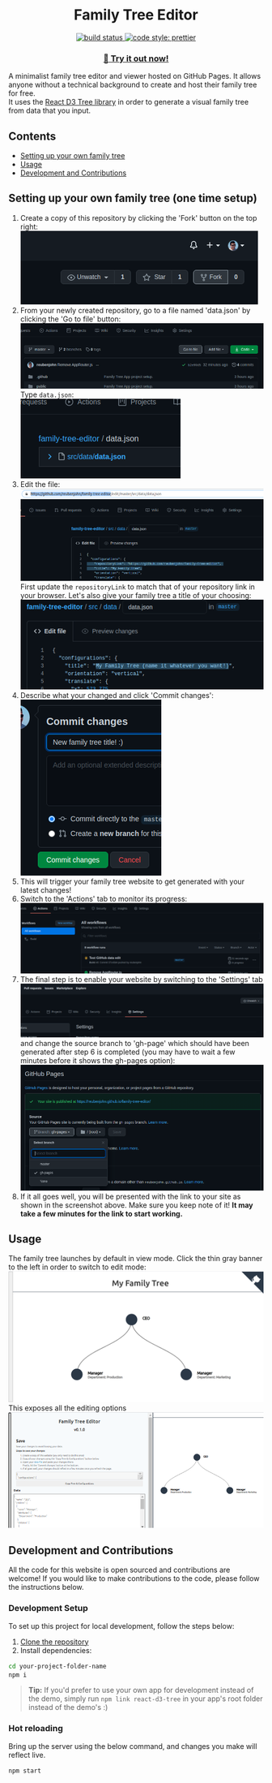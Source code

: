 <h1 align="center">Family Tree Editor</h1>

<p align="center">
  <a href="#buildstatus">
    <img alt="build status" src="https://github.com/MJohnJoy/manappallil/workflows/Build/badge.svg">
  </a>
  <a href="https://github.com/prettier/prettier">
    <img alt="code style: prettier" src="https://img.shields.io/badge/code_style-prettier-ff69b4.svg">
  </a>
</p>

<p align="center">
  <h3 align="center"><a href="https://github.com/MJohnJoy/manappallil">👾 Try it out now!</a></h3>
</p>

A minimalist family tree editor and viewer hosted on GitHub Pages.
It allows anyone without a technical background to create and host their family tree for free.   
It uses the [React D3 Tree library](https://github.com/bkrem/react-d3-tree) in order to generate a visual family tree from data that you input.

## Contents <!-- omit in toc -->
- [Setting up your own family tree](#setting-up-your-own-family-tree-one-time-setup)
- [Usage](#usage)
- [Development and Contributions](#development-and-contributions)

## Setting up your own family tree (one time setup)
1. Create a copy of this repository by clicking the 'Fork' button on the top right:  
![Fork](screenshots/Fork.png)
2. From your newly created repository, go to a file named 'data.json' by clicking the 'Go to file' button:  
![Go to file](screenshots/go_to_file.png)
Type `data.json`:  
![data.json](screenshots/data.json.png)
3. Edit the file:  
![edit](screenshots/edit.png)  
First update the `repositoryLink` to match that of your repository link in your browser. 
Let's also give your family tree a title of your choosing:  
![Family Tree Title](screenshots/family_tree_title.png)  
4. Describe what your changed and click 'Commit changes':  
![Commit changes](screenshots/commit.png)
5. This will trigger your family tree website to get generated with your latest changes!
6. Switch to the 'Actions' tab to monitor its progress: ![Actions Tab](screenshots/actions_tab.png)
7. The final step is to enable your website by switching to the 'Settings' tab  
![Settings Tab](screenshots/settings_tab.png) 
 and change the source branch to 'gh-page'  which should have been generated after step 6 is completed (you may have to wait a few minutes before it shows the gh-pages option):
![GitHub Pages Settings](screenshots/github_pages_settings.png)
8. If it all goes well, you will be presented with the link to your site as shown in the screenshot above.
Make sure you keep note of it! **It may take a few minutes for the link to start working.**

## Usage
The family tree launches by default in view mode.
Click the thin gray banner to the left in order to switch to edit mode:  
![View Mode](screenshots/view_mode.png)
This exposes all the editing options  
![Edit Mode](screenshots/edit_mode.png)

## Development and Contributions
All the code for this website is open sourced and contributions are welcome!
If you would like to make contributions to the code, please follow the instructions below.
### Development Setup
To set up this project for local development, follow the steps below:

1. [Clone the repository](https://docs.github.com/en/github/creating-cloning-and-archiving-repositories/cloning-a-repository)
2. Install dependencies:
```bash
cd your-project-folder-name
npm i
```

> **Tip:** If you'd prefer to use your own app for development instead of the demo, simply run `npm link react-d3-tree` in your app's root folder instead of the demo's :)

### Hot reloading
Bring up the server using the below command, and changes you make will reflect live.
```bash
npm start
```
